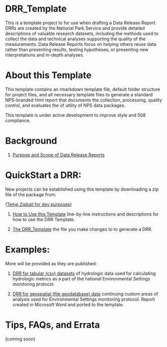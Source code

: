 # DRR_Template
This is a template project to for use when drafting a Data Release Report. DRRs are created by the National Park Service and provide detailed descriptions of valuable research datasets, including the methods used to collect the data and technical analyses supporting the quality of the measurements. Data Release Reports focus on helping others reuse data rather than presenting results, testing hypotheses, or presenting new interpretations and in-depth analyses. 

# About this Template
This template contains an rmarkdown template file, default folder structure for project files, and all necessary template files to generate a standard NPS-branded html 
report that documents the collection, processing, quality control, and evaluates the of utility of NPS data packages. 

This template is under active development to improve style and 508 compliance.

# Background
1. [Purpose and Scope of Data Release Reports](vignettes/PurposeAndScope.html)

# QuickStart a DRR:
New projects can be established using this template by downloading a zip file of the package from: <!--[This Link](https://github.com/nationalparkservice/IMD_DRR_Template/zipball/master) -->

([Temp Zipball for dev purposes](https://github.com/RobLBaker/DRR_Template_Working/zipball/master))

1. [How to Use this Template](vignettes/HowToUseThisTemplate.html) line-by-line instructions and descriptions for how to use the DRR Template.

2. [The DRR_Template](DRR_Template.Rmd) the file you make changes to to generate a DRR.

# Examples:
More will be provided as they are published:

1. [DRR for tabular (csv) datasets](vignettes/DRAFT_2019_Report_NationalMeanDailyFlowsDataSummary.html) of hydrologic data used for calculating hydrologic metrics as a part of the national Environmental Settings monitoring protocol. 
    
2. [DRR for geospatial (file geodatabase) data](vignettes/NPS-NRSS-DRR-2020-1.html) continuing custom areas of analysis used for Environmental Settings monitoring protocol. Report created in Microsoft Word and ported to the template.

# Tips, FAQs, and Errata 
(coming soon)

